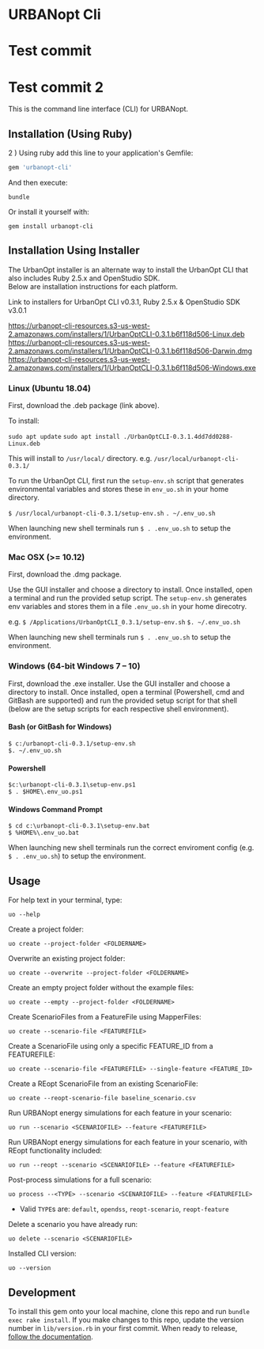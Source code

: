 # URBANopt Cli
# Test commit
# Test commit 2

This is the command line interface (CLI) for URBANopt.

## Installation (Using Ruby) 

2 ) Using ruby add this line to your application's Gemfile:

```ruby
gem 'urbanopt-cli'
```

And then execute:

```terminal
bundle
```

Or install it yourself with:

```terminal
gem install urbanopt-cli
```

## Installation Using Installer

The UrbanOpt installer is an alternate way to install the UrbanOpt CLI that also includes Ruby 2.5.x and OpenStudio SDK.  
Below are installation instructions for each platform. 

Link to installers for UrbanOpt CLI v0.3.1, Ruby 2.5.x & OpenStudio SDK v3.0.1 

https://urbanopt-cli-resources.s3-us-west-2.amazonaws.com/installers/1/UrbanOptCLI-0.3.1.b6f118d506-Linux.deb
https://urbanopt-cli-resources.s3-us-west-2.amazonaws.com/installers/1/UrbanOptCLI-0.3.1.b6f118d506-Darwin.dmg
https://urbanopt-cli-resources.s3-us-west-2.amazonaws.com/installers/1/UrbanOptCLI-0.3.1.b6f118d506-Windows.exe

### Linux (Ubuntu 18.04)

First, download the .deb package (link above).  

To install: 

`sudo apt update`
`sudo apt install ./UrbanOptCLI-0.3.1.4dd7dd0288-Linux.deb`

This will install to `/usr/local/` directory. e.g. `/usr/local/urbanopt-cli-0.3.1/`  

To run the UrbanOpt CLI, first run the `setup-env.sh` script that generates environmental variables and stores these in `env_uo.sh` in your home directory. 

`$ /usr/local/urbanopt-cli-0.3.1/setup-env.sh`
`. ~/.env_uo.sh` 

When launching new shell terminals run `$ . .env_uo.sh` to setup the environment. 

### Mac OSX (>= 10.12) 

First, download the .dmg package. 

Use the GUI installer and choose a directory to install. Once installed, open a terminal and run the provided setup script. 
The `setup-env.sh` generates env variables and stores them in a file `.env_uo.sh` in your home direcotry. 

e.g.
`$ /Applications/UrbanOptCLI_0.3.1/setup-env.sh`
`$. ~/.env_uo.sh` 

When launching new shell terminals run `$ . .env_uo.sh` to setup the environment. 

### Windows (64-bit Windows 7 – 10)

First, download the .exe installer. Use the GUI installer and choose a directory to install. Once installed, open a terminal (Powershell, cmd and GitBash are supported) and run the provided setup script for that shell (below are the setup scripts for each respective shell environment).


#### Bash (or GitBash for Windows)
```
$ c:/urbanopt-cli-0.3.1/setup-env.sh
$. ~/.env_uo.sh
```

#### Powershell
```
$c:\urbanopt-cli-0.3.1\setup-env.ps1
$ . $HOME\.env_uo.ps1
```
#### Windows Command Prompt
```
$ cd c:\urbanopt-cli-0.3.1\setup-env.bat
$ %HOME%\.env_uo.bat
```

When launching new shell terminals run the correct enviroment config (e.g. `$ . .env_uo.sh`) to setup the environment. 

## Usage

For help text in your terminal, type:

```terminal
uo --help
```

Create a project folder:

```terminal
uo create --project-folder <FOLDERNAME>
```

Overwrite an existing project folder:

```terminal
uo create --overwrite --project-folder <FOLDERNAME>
```

Create an empty project folder without the example files:

```terminal
uo create --empty --project-folder <FOLDERNAME>
```

Create ScenarioFiles from a FeatureFile using MapperFiles:

```terminal
uo create --scenario-file <FEATUREFILE>
```

Create a ScenarioFile using only a specific FEATURE_ID from a FEATUREFILE:

```terminal
uo create --scenario-file <FEATUREFILE> --single-feature <FEATURE_ID>
```

Create a REopt ScenarioFile from an existing ScenarioFile:

```terminal
uo create --reopt-scenario-file baseline_scenario.csv
```

Run URBANopt energy simulations for each feature in your scenario:

```terminal
uo run --scenario <SCENARIOFILE> --feature <FEATUREFILE>
```

Run URBANopt energy simulations for each feature in your scenario, with REopt functionality included:

```terminal
uo run --reopt --scenario <SCENARIOFILE> --feature <FEATUREFILE>
```

Post-process simulations for a full scenario:

```terminal
uo process --<TYPE> --scenario <SCENARIOFILE> --feature <FEATUREFILE>
```

- Valid `TYPE`s are: `default`, `opendss`, `reopt-scenario`, `reopt-feature`

Delete a scenario you have already run:

```terminal
uo delete --scenario <SCENARIOFILE>
```

Installed CLI version:

```terminal
uo --version
```

## Development

To install this gem onto your local machine, clone this repo and run `bundle exec rake install`. If you make changes to this repo, update the version number in `lib/version.rb` in your first commit. When ready to release, [follow the documentation](https://docs.urbanopt.net/developer_resources/release_instructions.html).
